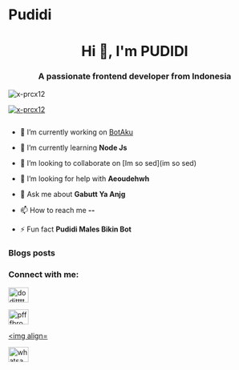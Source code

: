 # Pudidi
<h1 align="center">Hi 👋, I'm PUDIDI</h1>

<h3 align="center">A passionate frontend developer from Indonesia</h3>

<p align="left"> <img src="https://komarev.com/ghpvc/?username=x-prcx12&label=Profile%20views&color=0e75b6&style=flat" alt="x-prcx12" /> </p>

<p align="left"> <a href="https://github.com/ryo-ma/github-profile-trophy"><img src="https://github-profile-trophy.vercel.app/?username=x-prcx12" alt="x-prcx12" /></a> </p>

<p align="left"> <a href="https://twitter.com/" target="blank"><img src="https://img.shields.io/twitter/follow/?logo=twitter&style=for-the-badge" alt="" /></a> </p>

- 🔭 I’m currently working on [BotAku](github.com/X-PrCx12/BotAku)

- 🌱 I’m currently learning **Node Js**

- 👯 I’m looking to collaborate on [Im so sed](im so sed)

- 🤝 I’m looking for help with **Aeoudehwh**

- 💬 Ask me about **Gabutt Ya Anjg**

- 📫 How to reach me **--**

- ⚡ Fun fact **Pudidi Males Bikin Bot**

### Blogs posts

<!-- BLOG-POST-LIST:START -->

<!-- BLOG-POST-LIST:END -->

<h3 align="left">Connect with me:</h3>

<p align="left">

<a href="https://dev.to/dodittttpeepp2" target="blank"><img align="center" src="https://cdn.jsdelivr.net/npm/simple-icons@3.0.1/icons/dev-dot-to.svg" alt="dodittttpeepp2" height="30" width="40" /></a>

<a href="https://fb.com/pfffbro" target="blank"><img align="center" src="https://cdn.jsdelivr.net/npm/simple-icons@3.0.1/icons/facebook.svg" alt="pfffbro" height="30" width="40" /></a>

<a href="https://instagram.com/ini.pfff" target="blank"><img align=

<a href="https://wa.me/+6281260899819" target="blank"><img align="center" src="https://cdn.jsdelivr.net/npm/simple-
  icons@3.0.1/icons/whatsapp.svg" alt="whatsapp" height="30" width="40" /></a>
